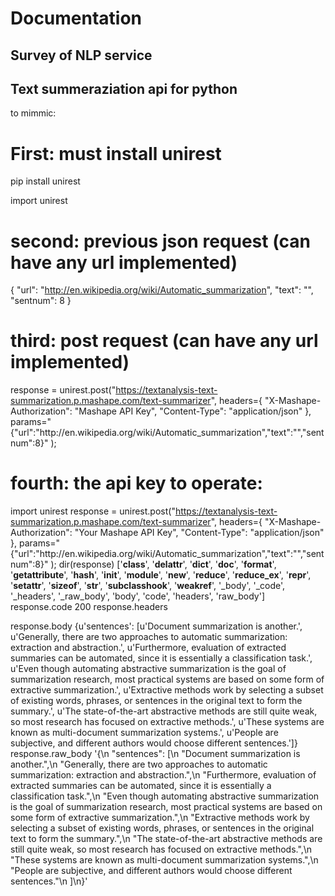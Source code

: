 Documentation
=============

## Survey of NLP service

## Text summeraziation api for python

to mimmic:

First: must install unirest
==========================

pip install unirest

import unirest

second: previous json request
(can have any url implemented)
==========================
{
    "url": "http://en.wikipedia.org/wiki/Automatic_summarization",
    "text": "",
    "sentnum": 8
}

third: post request
(can have any url implemented)
==========================


response = unirest.post("https://textanalysis-text-summarization.p.mashape.com/text-summarizer",
    headers={
        "X-Mashape-Authorization": "Mashape API Key",
        "Content-Type": "application/json"
    },
    params="{\"url\":\"http:\/\/en.wikipedia.org\/wiki\/Automatic_summarization\",\"text\":\"\",\"sentnum\":8}"
);


fourth: the api key to operate:
==========================

import unirest
response = unirest.post("https://textanalysis-text-summarization.p.mashape.com/text-summarizer",
     headers={
         "X-Mashape-Authorization": "Your Mashape API Key",
         "Content-Type": "application/json"
     },
     params="{\"url\":\"http:\/\/en.wikipedia.org\/wiki\/Automatic_summarization\",\"text\":\"\",\"sentnum\":8}"
 );
 dir(response)
['__class__', '__delattr__', '__dict__', '__doc__', '__format__', '__getattribute__', '__hash__', '__init__', '__module__', '__new__', '__reduce__', '__reduce_ex__', '__repr__', '__setattr__', '__sizeof__', '__str__', '__subclasshook__', '__weakref__', '_body', '_code', '_headers', '_raw_body', 'body', 'code', 'headers', 'raw_body']
 response.code
200
 response.headers

   response.body
{u'sentences': [u'Document summarization is another.', u'Generally, there are two approaches to automatic summarization: extraction and abstraction.', u'Furthermore, evaluation of extracted summaries can be automated, since it is essentially a classification task.', u'Even though automating abstractive summarization is the goal of summarization research, most practical systems are based on some form of extractive summarization.', u'Extractive methods work by selecting a subset of existing words, phrases, or sentences in the original text to form the summary.', u'The state-of-the-art abstractive methods are still quite weak, so most research has focused on extractive methods.', u'These systems are known as multi-document summarization systems.', u'People are subjective, and different authors would choose different sentences.']}
    response.raw_body
'{\n  "sentences": [\n    "Document summarization is another.",\n    "Generally, there are two approaches to automatic summarization: extraction and abstraction.",\n    "Furthermore, evaluation of extracted summaries can be automated, since it is essentially a classification task.",\n    "Even though automating abstractive summarization is the goal of summarization research, most practical systems are based on some form of extractive summarization.",\n    "Extractive methods work by selecting a subset of existing words, phrases, or sentences in the original text to form the summary.",\n    "The state-of-the-art abstractive methods are still quite weak, so most research has focused on extractive methods.",\n    "These systems are known as multi-document summarization systems.",\n    "People are subjective, and different authors would choose different sentences."\n  ]\n}'
